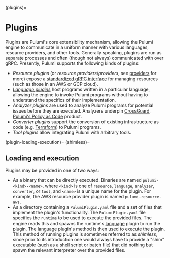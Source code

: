 (plugins)=
# Plugins

Plugins are Pulumi's core extensibility mechanism, allowing the Pulumi engine to
communicate in a uniform manner with various languages, resource providers, and
other tools. Generally speaking, plugins are run as separate processes and often
(though not always) communicated with over gRPC. Presently, Pulumi supports the
following kinds of plugins:

* *Resource plugins* (or *resource providers*/*providers*, see
  [providers](providers) for more) expose a [standardized gRPC
  interface](pulumirpc.ResourceProvider) for managing resources (such as those
  in an AWS or GCP cloud).
* [*Language plugins*](languages) host programs written in a particular
  language, allowing the engine to invoke Pulumi programs without having to
  understand the specifics of their implementation.
* *Analyzer plugins* are used to analyze Pulumi programs for potential issues
  before they are executed. Analyzers underpin [CrossGuard, Pulumi's Policy as
  Code](https://www.pulumi.com/docs/using-pulumi/crossguard/) product.
* *Converter plugins* support the conversion of existing infrastructure as code
  (e.g. [Terraform](https://github.com/pulumi/pulumi-converter-terraform)) to
  Pulumi programs.
* *Tool plugins* allow integrating Pulumi with arbitrary tools.

(plugin-loading-execution)=
(shimless)=
## Loading and execution

Plugins may be provided in one of two ways:

* As a binary that can be directly executed. Binaries are named
  `pulumi-<kind>-<name>`, where `<kind>` is one of `resource`, `language`,
  `analyzer`, `converter`, or `tool`, and `<name>` is a unique name for the
  plugin. For example, the AWS resource provider plugin is named
  `pulumi-resource-aws`.
* As a directory containing a `PulumiPlugin.yaml` file and a set of files that
  implement the plugin's functionality. The `PulumiPlugin.yaml` file specifies
  the `runtime` to be used to execute the provided files. The engine reads this
  and spawns the runtime's [language](language-hosts) plugin to run the plugin.
  The language plugin's [](pulumirpc.LanguageRuntime.RunPlugin) method is then
  used to execute the plugin. This method of running plugins is sometimes
  referred to as *shimless*, since prior to its introduction one would always
  have to provide a "shim" executable (such as a shell script or batch file)
  that did nothing but spawn the relevant interpreter over the provided files.
